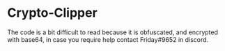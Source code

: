 # Crypto-Clipper

The code is a bit difficult to read because it is obfuscated, and encrypted with base64, in case you require help contact Friday#9652 in discord.
